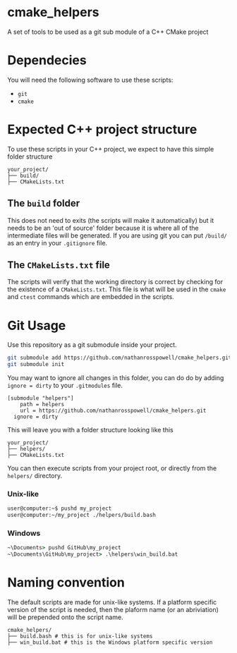 # cmake_helpers
A set of tools to be used as a git sub module of a C++ CMake project

# Dependecies
You will need the following software to use these scripts:

* `git`
* `cmake`

# Expected C++ project structure
To use these scripts in your C++ project, we expect to have this simple folder structure

```
your_project/
├── build/
├── CMakeLists.txt
```

## The `build` folder
This does not need to exits (the scripts will make it automatically) but it needs to be an 'out of source' folder because it is where all of the intermediate files will be generated.
If you are using git you can put `/build/` as an entry in your `.gitignore` file.

## The `CMakeLists.txt` file
The scripts will verify that the working directory is correct by checking for the existence of a `CMakeLists.txt`.
This file is what will be used in the `cmake` and `ctest` commands which are embedded in the scripts.

# Git Usage
Use this repository as a git submodule inside your project.

```bash
git submodule add https://github.com/nathanrosspowell/cmake_helpers.git helpers
git submodule init
```

You may want to ignore all changes in this folder, you can do do by adding `ignore = dirty` to your `.gitmodules` file.

```
[submodule "helpers"]
	path = helpers
	url = https://github.com/nathanrosspowell/cmake_helpers.git
  ignore = dirty
```

This will leave you with a folder structure looking like this

```
your_project/
├── helpers/
├── CMakeLists.txt
```

You can then execute scripts from your project root, or directly from the `helpers/` directory.

### Unix-like 
```bash
user@computer:~$ pushd my_project
user@computer:~/my_project ./helpers/build.bash
```

### Windows
```bat
~\Documents> pushd GitHub\my_project
~\Documents\GitHub\my_project> .\helpers\win_build.bat
```



# Naming convention
The default scripts are made for unix-like systems.
If a platform specific version of the script is needed, then the plaform name (or an abriviation) will be prepended onto the script name.

```
cmake_helpers/
├── build.bash # this is for unix-like systems
├── win_build.bat # this is the Windows platform specific version
```

